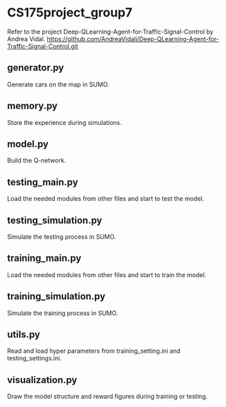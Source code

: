 # CS175project_group7
Refer to the project  Deep-QLearning-Agent-for-Traffic-Signal-Control by Andrea Vidal.
https://github.com/AndreaVidali/Deep-QLearning-Agent-for-Traffic-Signal-Control.git
## generator.py
Generate cars on the map in SUMO.
## memory.py
Store the experience during simulations.
## model.py
Build the Q-network. 
## testing_main.py
Load the needed modules from other files and start to test the model.
## testing_simulation.py
Simulate the testing process in SUMO.
## training_main.py
Load the needed modules from other files and start to train the model.
## training_simulation.py
Simulate the training process in SUMO.
## utils.py
Read and load hyper parameters from training_setting.ini and testing_settings.ini.
## visualization.py
Draw the model structure and reward figures during training or testing.
